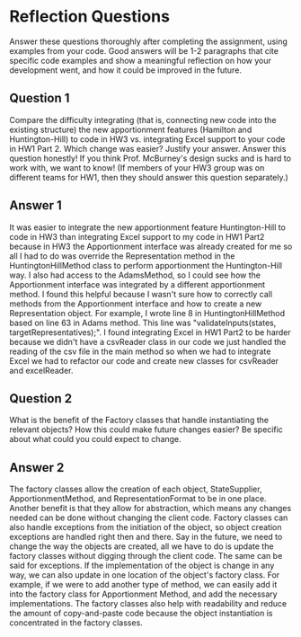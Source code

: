 # Reflection Questions

Answer these questions thoroughly after completing the assignment, using examples from your code. Good answers will be 1-2 paragraphs that cite specific code examples and show a meaningful reflection on how your development went, and how it could be improved in the future.

## Question 1

Compare the difficulty integrating (that is, connecting new code into the existing structure) the new apportionment features (Hamilton and Huntington-Hill) to code in HW3 vs. integrating Excel support to your code in HW1 Part 2. Which change was easier? Justify your answer. Answer this question honestly! If you think Prof. McBurney's design sucks and is hard to work with, we want to know! (If members of your HW3 group was on different teams for HW1, then they should answer this question separately.)

## Answer 1
It was easier to integrate the new apportionment feature Huntington-Hill to code in HW3 than integrating Excel support to my code in HW1 Part2 because in HW3 the Apportionment interface was already created for me so all I had to do was override the Representation method in the HuntingtonHillMethod class to perform apportionment the Huntington-Hill way. 
I also had access to the AdamsMethod, so I could see how  the Apportionment interface was integrated by a different apportionment method. I found this helpful because I wasn't sure how to correctly call methods from the Apportionment interface and how to create a new Representation object. For example, I wrote line 8 in HuntingtonHillMethod based on line 63 in Adams method. This line was "validateInputs(states, targetRepresentatives);". I found integrating Excel in HW1 Part2 to be harder because we didn't have a csvReader class in our code we just handled the reading of the csv file in the main method
so when we had to integrate Excel we had to refactor our code and create new classes for csvReader and excelReader.

## Question 2

What is the benefit of the Factory classes that handle instantiating the relevant objects? How this could make future changes easier? Be specific about what could you could expect to change.

## Answer 2

The factory classes allow the creation of each object, StateSupplier, ApportionmentMethod, and RepresentationFormat to be in one place. Another benefit is that they allow for abstraction, which means any changes needed can be done without changing the client code. Factory classes can also handle exceptions from the initiation of the object, so object creation exceptions are handled right then and there. Say in the future, we need to change the way the objects are created, all we have to do is update the factory classes without digging through the client code. The same can be said for exceptions. If the implementation of the object is change in any way, we can also update in one location of the object's factory class. For example, if we were to add another type of method, we can easily add it into the factory class for Apportionment Method, and add the necessary implementations. The factory classes also help with readability and reduce the amount of copy-and-paste code because the object instantiation is concentrated in the factory classes.
